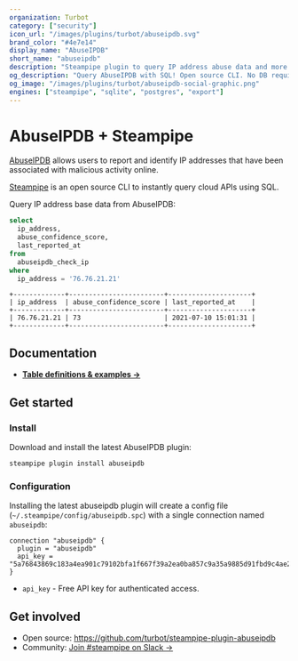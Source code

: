 ```yaml
---
organization: Turbot
category: ["security"]
icon_url: "/images/plugins/turbot/abuseipdb.svg"
brand_color: "#4e7e14"
display_name: "AbuseIPDB"
short_name: "abuseipdb"
description: "Steampipe plugin to query IP address abuse data and more from AbuseIPDB."
og_description: "Query AbuseIPDB with SQL! Open source CLI. No DB required."
og_image: "/images/plugins/turbot/abuseipdb-social-graphic.png"
engines: ["steampipe", "sqlite", "postgres", "export"]
---
```


# AbuseIPDB + Steampipe

[AbuseIPDB](https://abuseipdb.com) allows users to report and identify IP addresses that have been associated with malicious activity online.

[Steampipe](https://steampipe.io) is an open source CLI to instantly query cloud APIs using SQL.

Query IP address base data from AbuseIPDB:

```sql
select
  ip_address,
  abuse_confidence_score,
  last_reported_at
from
  abuseipdb_check_ip
where
  ip_address = '76.76.21.21'
```

```
+-------------+------------------------+---------------------+
| ip_address  | abuse_confidence_score | last_reported_at    |
+-------------+------------------------+---------------------+
| 76.76.21.21 | 73                     | 2021-07-10 15:01:31 |
+-------------+------------------------+---------------------+
```

## Documentation

- **[Table definitions & examples →](/plugins/turbot/abuseipdb/tables)**

## Get started

### Install

Download and install the latest AbuseIPDB plugin:

```bash
steampipe plugin install abuseipdb
```

### Configuration

Installing the latest abuseipdb plugin will create a config file (`~/.steampipe/config/abuseipdb.spc`) with a single connection named `abuseipdb`:

```hcl
connection "abuseipdb" {
  plugin = "abuseipdb"
  api_key = "5a76843869c183a4ea901c79102bfa1f667f39a2ea0ba857c9a35a9885d91fbd9c4ae24d6a10999f"
}
```

- `api_key` - Free API key for authenticated access.

## Get involved

- Open source: https://github.com/turbot/steampipe-plugin-abuseipdb
- Community: [Join #steampipe on Slack →](https://turbot.com/community/join)
